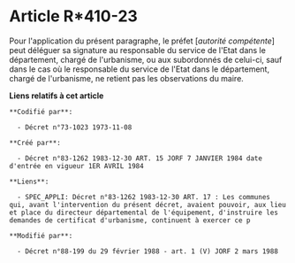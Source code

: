 # Article R*410-23

Pour l'application du présent paragraphe, le préfet [*autorité compétente*] peut déléguer sa signature au responsable du
service de l'Etat dans le département, chargé de l'urbanisme, ou aux subordonnés de celui-ci, sauf dans le cas où le
responsable du service de l'Etat dans le département, chargé de l'urbanisme, ne retient pas les observations du maire.

**Liens relatifs à cet article**

	**Codifié par**:

	  - Décret n°73-1023 1973-11-08

	**Créé par**:

	  - Décret n°83-1262 1983-12-30 ART. 15 JORF 7 JANVIER 1984 date d'entrée en vigueur 1ER AVRIL 1984

	**Liens**:

	  - SPEC_APPLI: Décret n°83-1262 1983-12-30 ART. 17 : Les communes qui, avant l'intervention du présent décret, avaient pouvoir, aux lieu et place du directeur départemental de l'équipement, d'instruire les demandes de certificat d'urbanisme, continuent à exercer ce p

	**Modifié par**:

	  - Décret n°88-199 du 29 février 1988 - art. 1 (V) JORF 2 mars 1988
